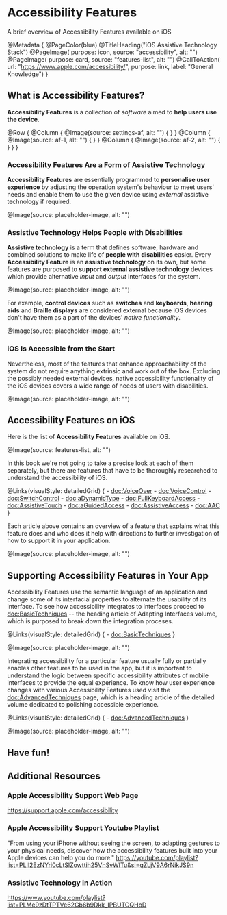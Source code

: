 # Accessibility Features

A brief overview of Accessibility Features available on iOS

@Metadata {
    @PageColor(blue)
    @TitleHeading("iOS Assistive Technology Stack")
    @PageImage(
               purpose: icon, 
               source: "accessibility", 
               alt: "")
    @PageImage(
               purpose: card, 
               source: "features-list", 
               alt: "")
    @CallToAction(
                url: "https://www.apple.com/accessibility/",
                purpose: link, 
                label: "General Knowledge")
}

## What is Accessibility Features?
**Accessibility Features** is a collection of *software* aimed to **help users use the device**. 

@Row {
    @Column {
       @Image(source: settings-af, alt: "") {
       }
    }
   @Column {
      @Image(source: af-1, alt: "") {
      }
   }
   @Column {
      @Image(source: af-2, alt: "") {
      }
   }
}

### Accessibility Features Are a Form of Assistive Technology
**Accessibility Features** are essentially programmed to **personalise user experience** by adjusting the operation system's behaviour to meet users' needs and enable them to use the given device using *external* assistive technology if required. 

@Image(source: placeholder-image, alt: "")


### Assistive Technology Helps People with Disabilities
**Assistive technology** is a term that defines software, hardware and combined solutions to make life of **people with disabilities** easier. Every **Accessibility Feature** is an **assistive technology** on its own, but some features are purposed to **support external assistive technology** devices which provide alternative *input* and *output* interfaces for the system. 

@Image(source: placeholder-image, alt: "")

For example, **control devices** such as **switches** and **keyboards**, **hearing aids** and **Braille displays** are considered external because iOS devices don't have them as a part of the devices' *native functionality*. 

@Image(source: placeholder-image, alt: "")

### iOS Is Accessible from the Start
Nevertheless, most of the features that enhance approachability of the system do not require anything extrinsic and work out of the box. Excluding the possibly needed external devices, native accessibility functionality of the iOS devices covers a wide range of needs of users with disabilities.  

@Image(source: placeholder-image, alt: "")

## Accessibility Features on iOS
Here is the list of **Accessibility Features** available on iOS. 

@Image(source: features-list, alt: "")


In this book we're not going to take a precise look at each of them separately, but there are features that have to be thoroughly researched to understand the accessibility of iOS. 

@Links(visualStyle: detailedGrid) {
    - <doc:VoiceOver>
    - <doc:VoiceControl>
    - <doc:SwitchControl>
    - <doc:aDynamicType>
    - <doc:FullKeyboardAccess>
    - <doc:AssistiveTouch>
    - <doc:aGuidedAccess>
    - <doc:AssistiveAccess>
    - <doc:AAC>
}

Each article above contains an overview of a feature that explains what this feature does and who does it help with directions to further investigation of how to support it in your application. 

@Image(source: placeholder-image, alt: "")

## Supporting Accessibility Features in Your App

Accessibility Features use the semantic language of an application and change some of its interfacial properties to alternate the usability of its interface. To see how accessibility integrates to interfaces proceed to <doc:BasicTechniques> -- the heading article of Adapting Interfaces volume, which is purposed to break down the integration proceses.

@Links(visualStyle: detailedGrid) {
    - <doc:BasicTechniques>
}

@Image(source: placeholder-image, alt: "")

Integrating accessibility for a particular feature usually fully or partially enables other features to be used in the app, but it is important to understand the logic between specific accessibility attributes of mobile interfaces to provide the equal experience. To know how user experience changes with various Accessibility Features used visit the <doc:AdvancedTechniques> page, which is a heading article of the detailed volume dedicated to polishing accessible experience.

@Links(visualStyle: detailedGrid) {
    - <doc:AdvancedTechniques>
}

@Image(source: placeholder-image, alt: "")

## Have fun!

## Additional Resources 

### Apple Accessibility Support Web Page
https://support.apple.com/accessibility

### Apple Accessibility Support Youtube Playlist
"From using your iPhone without seeing the screen, to adapting gestures to your physical needs, discover how the accessibility features built into your Apple devices can help you do more."
https://youtube.com/playlist?list=PLIl2EzNYri0cLtSlZowttih25VnSvWITu&si=qZLjV9A6rNikJS9n

### Assistive Technology in Action
https://www.youtube.com/playlist?list=PLMe9zDtTPTVe62Gb6b9Dkk_IPBUTGQHoD

